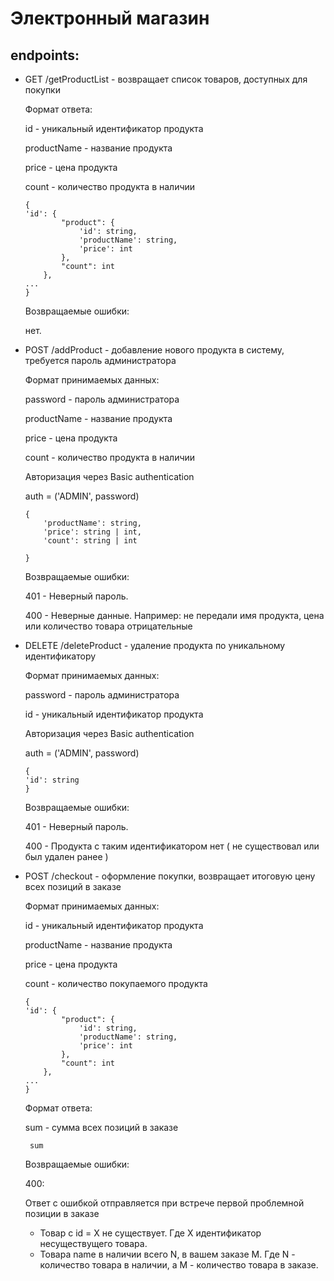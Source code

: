 # Электронный магазин

## endpoints:

* GET /getProductList - возвращает список товаров, доступных для покупки

    Формат ответа:
    
    id - уникальный идентификатор продукта
    
    productName - название продукта
    
    price - цена продукта
    
    count - количество продукта в наличии
    
    ```
    {
    'id': {
            "product": {
                'id': string,
                'productName': string,
                'price': int
            },
            "count": int
        },
    ...
    }
    ```
  
    Возвращаемые ошибки:
    
    нет. 
    
* POST /addProduct - добавление нового продукта в систему, требуется 
пароль администратора
    
    Формат принимаемых данных:
    
    password - пароль администратора
    
    productName - название продукта
    
    price - цена продукта
    
    count - количество продукта в наличии
    
    Авторизация через Basic authentication
    
    auth = ('ADMIN', password)
    
    ````
    {   
        'productName': string,
        'price': string | int,
        'count': string | int
        
    }
    
    ````
  
    Возвращаемые ошибки:
    
    401 - Неверный пароль.
    
    400 - Неверные данные. Например: не передали имя продукта, цена или количество 
    товара отрицательные
    
 * DELETE /deleteProduct - удаление продукта по уникальному 
 идентификатору
 
    Формат принимаемых данных:
    
    password - пароль администратора
    
    id - уникальный идентификатор продукта
    
    Авторизация через Basic authentication
    
    auth = ('ADMIN', password)
    
    ````
   {
    'id': string
   }
    ````
 
    Возвращаемые ошибки:
    
    401 - Неверный пароль.
    
    400 - Продукта с таким идентификатором нет ( не существовал или был удален ранее )
    
* POST /checkout - оформление покупки, возвращает итоговую цену всех позиций в заказе

    Формат принимаемых данных:
    
    id - уникальный идентификатор продукта
    
    productName - название продукта
    
    price - цена продукта
    
    count - количество покупаемого продукта
    
    ```
    {
    'id': {
            "product": {
                'id': string,
                'productName': string,
                'price': int
            },
            "count": int
        },
    ...
    }
    ```
  
  Формат ответа:
  
  sum - сумма всех позиций в заказе
  ```
   sum
  ```
  
   Возвращаемые ошибки:
    
    400:
    
    Ответ с ошибкой отправляется при встрече первой проблемной позиции в заказе
    
    * Товар с id = X  не существует. Где X идентификатор несуществущего товара.
    * Товара name в наличии всего N,  в вашем заказе M. Где N - количество товара в наличии, 
    а M - количество товара в заказе.
    
